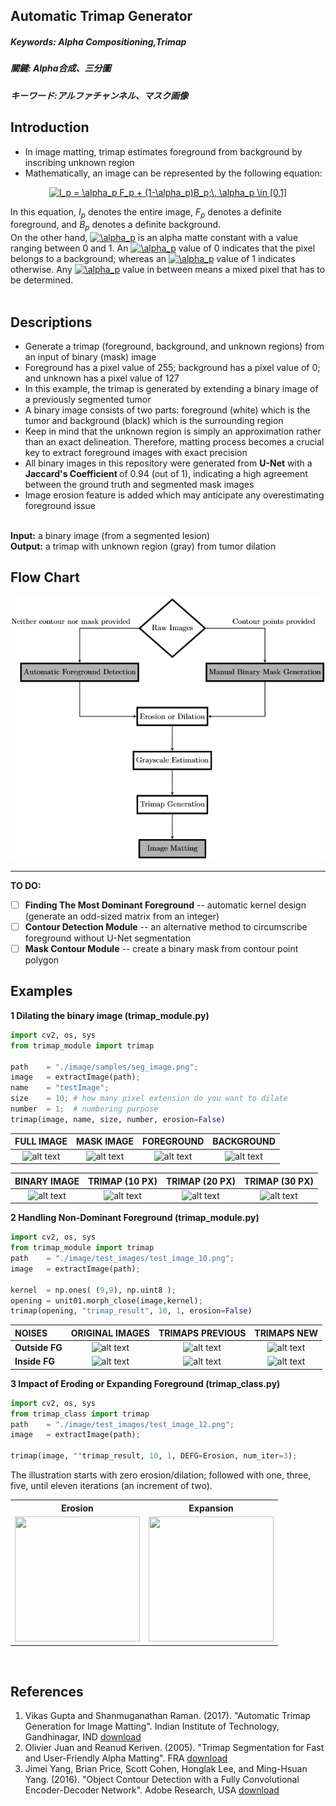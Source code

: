 ## Automatic Trimap Generator ##

##### Keywords: Alpha Compositioning,Trimap #####
##### 關鍵: Alpha合成、三分圖 #####
##### キーワード:アルファチャンネル、マスク画像 #####

## Introduction ##
<ul>
<li/>In image matting, trimap estimates foreground from background by inscribing unknown region
<li/> Mathematically, an image can be represented by the following equation:
</ul>
<p align="center">
<a href="https://www.codecogs.com/eqnedit.php?latex=I_p&space;=&space;\alpha_p&space;F_p&space;&plus;&space;(1-\alpha_p)B_p;\,&space;\alpha_p&space;\in&space;[0,1]" target="_blank"><img src="https://latex.codecogs.com/gif.latex?I_p&space;=&space;\alpha_p&space;F_p&space;&plus;&space;(1-\alpha_p)B_p;\,&space;\alpha_p&space;\in&space;[0,1]" title="I_p = \alpha_p F_p + (1-\alpha_p)B_p;\, \alpha_p \in [0,1]" /></a>
</p>
In this equation, <i>I<sub>p</sub></i> denotes the entire image, <i>F<sub>p</sub></i> denotes a definite foreground, and <i>B<sub>p</sub></i> denotes a definite background. <br/>
On the other hand, <a href="https://www.codecogs.com/eqnedit.php?latex=\alpha_p" target="_blank"><img src="https://latex.codecogs.com/gif.latex?\alpha_p" title="\alpha_p" /></a> is an alpha matte constant with a value ranging between 0 and 1. An <a href="https://www.codecogs.com/eqnedit.php?latex=\alpha_p" target="_blank"><img src="https://latex.codecogs.com/gif.latex?\alpha_p" title="\alpha_p" /></a> value of 0 indicates that the pixel belongs to a background; whereas an <a href="https://www.codecogs.com/eqnedit.php?latex=\alpha_p" target="_blank"><img src="https://latex.codecogs.com/gif.latex?\alpha_p" title="\alpha_p" /></a> value of 1 indicates otherwise. Any <a href="https://www.codecogs.com/eqnedit.php?latex=\alpha_p" target="_blank"><img src="https://latex.codecogs.com/gif.latex?\alpha_p" title="\alpha_p" /></a> value in between means a mixed pixel that has to be determined. <br /><br />

## Descriptions ##
<ul>
  <li/>Generate a trimap (foreground, background, and unknown regions) from an input of binary (mask) image
  <li/>Foreground has a pixel value of 255; background has a pixel value of 0; and unknown has a pixel value of 127
  <li/>In this example, the trimap is generated by extending a binary image of a previously segmented tumor
  <li/>A binary image consists of two parts: foreground (white) which is the tumor and background (black) which is the surrounding region
  <li/>Keep in mind that the unknown region is simply an approximation rather than an exact delineation. Therefore, matting process becomes a crucial key to extract foreground images with exact precision
  <li />All binary images in this repository were generated from <b>U-Net</b> with a <b> Jaccard's Coefficient </b> of 0.94 (out of 1), indicating a high agreement between the ground truth and segmented mask images
  <li />Image erosion feature is added which may anticipate any overestimating foreground issue
</ul>
<br /><b>Input:</b> a binary image (from a segmented lesion)
<br /><b>Output:</b> a trimap with unknown region (gray) from tumor dilation <br/>

## Flow Chart ##
<p align="center"> <img src = "./assets/flowcharts/trimap_flowchart_small.png"> </p>

---
**TO DO:**
- [ ] **Finding The Most Dominant Foreground** -- automatic kernel design (generate an odd-sized matrix from an integer)
- [ ] **Contour Detection Module** -- an alternative method to circumscribe foreground without U-Net segmentation
- [ ] **Mask Contour Module** -- create a binary mask from contour point polygon

## Examples ##
**1 Dilating the binary image (trimap_module.py)** <br/>
```python
import cv2, os, sys
from trimap_module import trimap

path    = "./image/samples/seg_image.png";
image   = extractImage(path);
name    = "testImage";
size    = 10; # how many pixel extension do you want to dilate
number  = 1;  # numbering purpose 
trimap(image, name, size, number, erosion=False)
```
|**FULL IMAGE**| **MASK IMAGE**|**FOREGROUND**| **BACKGROUND**|
|:----------:|:----------:|:----------:|:----------:|
|![alt text](./images/examples/full_img.png)| ![alt text](./images/examples/seg_img.png) |  ![alt text](./images/examples/fg_img.png) | ![alt text](./images/examples/bg_img.png)


|**BINARY IMAGE**|**TRIMAP (10 PX)**|**TRIMAP (20 PX)**|**TRIMAP (30 PX)**|
|:----------:|:----------:|:----------:|:----------:|
|![alt text](./images/examples/seg_img.png)|![alt text](./images/examples/trimap.png)|![alt text](./images/examples/trimap_20.png)|![alt text](./images/examples/trimap_30.png)|

**2 Handling Non-Dominant Foreground (trimap_module.py)**
```python
import cv2, os, sys
from trimap_module import trimap
path    = "./image/test_images/test_image_10.png";
image   = extractImage(path);

kernel  = np.ones( (9,9), np.uint8 ); 
opening = unit01.morph_close(image,kernel);
trimap(opening, "trimap_result", 10, 1, erosion=False)
```
|**NOISES**|**ORIGINAL IMAGES**|**TRIMAPS PREVIOUS**|**TRIMAPS NEW**|
|:----------|:----------:|:----------:|:----------:|
|**Outside FG**|![alt text](./images/examples/opening.png)|![alt text](./images/examples/opening_trimap.png)|![alt text](./images/examples/opening_trimap_new.png)|
|**Inside FG**|![alt text](./images/examples/closing.png)|![alt text](./images/examples/closing_trimap.png)|![alt text](./images/examples/closing_trimap_new.png)|

**3 Impact of Eroding or Expanding Foreground (trimap_class.py)** <br/>
```python
import cv2, os, sys
from trimap_class import trimap
path    = "./image/test_images/test_image_12.png";
image   = extractImage(path);
    
trimap(image, ""trimap_result, 10, 1, DEFG=Erosion, num_iter=3);
```
The illustration starts with zero erosion/dilation; followed with one, three, five, until eleven iterations (an increment of two). <br />

<p>
<table style="margin-left:auto;margin-right:auto;">  
  <tr>
  <th> Erosion </th> <th> Expansion </th>
  </tr>
  <tr>
  <td> <img src = "./images/examples/erosion_effect.gif" height="200" width="200"> </td>
  <td> <img src = "./images/examples/dilation_effect.gif" height="200" width="200"> </td>
  </tr>
</table>
</p><br />

## References ##
1. Vikas Gupta and Shanmuganathan Raman. (2017). "Automatic Trimap Generation for Image Matting". Indian Institute of Technology, Gandhinagar, IND [download](https://arxiv.org/pdf/1707.00333.pdf)
2. Olivier Juan and Reanud Keriven. (2005). "Trimap Segmentation for Fast and User-Friendly Alpha Matting". FRA [download](http://imagine.enpc.fr/publications/papers/05vlsm_c.pdf)
3. Jimei Yang, Brian Price, Scott Cohen, Honglak Lee, and Ming-Hsuan Yang. (2016). "Object Contour Detection with a Fully Convolutional Encoder-Decoder Network". Adobe Research, USA [download](https://arxiv.org/pdf/1603.04530.pdf)
